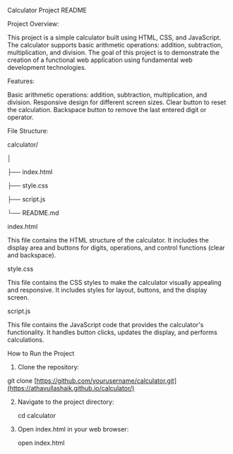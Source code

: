 Calculator Project README

Project Overview:

This project is a simple calculator built using HTML, CSS, and JavaScript. The calculator supports basic arithmetic operations: addition, subtraction, multiplication, and division. The goal of this project is to demonstrate the creation of a functional web application using fundamental web development technologies.

Features:

Basic arithmetic operations: addition, subtraction, multiplication, and division.
Responsive design for different screen sizes.
Clear button to reset the calculation.
Backspace button to remove the last entered digit or operator.

File Structure:

calculator/

│

├── index.html

├── style.css

├── script.js

└── README.md

index.html

This file contains the HTML structure of the calculator. It includes the display area and buttons for digits, operations, and control functions (clear and backspace).

style.css

This file contains the CSS styles to make the calculator visually appealing and responsive. It includes styles for layout, buttons, and the display screen.

script.js

This file contains the JavaScript code that provides the calculator's functionality. It handles button clicks, updates the display, and performs calculations.

How to Run the Project

1. Clone the repository:

git clone [https://github.com/yourusername/calculator.git](https://athavullashaik.github.io/calculator/)

2. Navigate to the project directory:

   cd calculator
   
3. Open index.html in your web browser:
   
   open index.html
   
